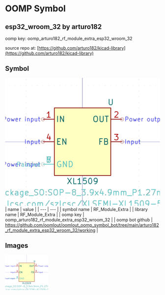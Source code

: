 # OOMP Symbol  
## esp32_wroom_32  by arturo182  
  
oomp key: oomp_arturo182_rf_module_extra_esp32_wroom_32  
  
source repo at: [https://github.com/arturo182/kicad-library](https://github.com/arturo182/kicad-library)  
## Symbol  
  
[![working.png](working_600.png)](working.png)  
| name | value | 
| --- | --- | 
| symbol name | RF_Module_Extra | 
| library name | RF_Module_Extra | 
| oomp key | oomp_arturo182_rf_module_extra_esp32_wroom_32 | 
| oomp bot github | https://github.com/oomlout/oomlout_oomp_symbol_bot/tree/main/arturo182_rf_module_extra_esp32_wroom_32/working | 
## Images  
  
[![working.png](working_140.png)](working.png)  
